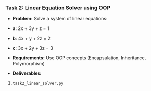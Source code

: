 ### **Task 2: Linear Equation Solver using OOP**
- **Problem:** Solve a system of linear equations:
- **a**: 2x + 3y + z = 1
- **b**: 4x + y + 2z = 2
- **c**: 3x + 2y + 3z = 3

- **Requirements:** Use OOP concepts (Encapsulation, Inheritance, Polymorphism)
- **Deliverables:**
1. `task2_linear_solver.py`
